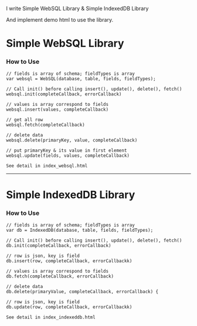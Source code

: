 I write Simple WebSQL Library & Simple IndexedDB Library

And implement demo html to use the library. 

# Simple WebSQL Library
### How to Use
	// fields is array of schema; fieldTypes is array 
	var websql = WebSQL(database, table, fields, fieldTypes);
	
	// Call init() before calling insert(), update(), delete(), fetch()
	websql.init(completeCallback, errorCallback)
	
	// values is array correspond to fields
	websql.insert(values, completeCallback)
	
	// get all row
	websql.fetch(completeCallback)
	
	// delete data
	websql.delete(primaryKey, value, completeCallback)
	
	// put primaryKey & its value in first element
	websql.update(fields, values, completeCallback)
	
	See detail in index_websql.html
-------------------
# Simple IndexedDB Library
### How to Use
	// fields is array of schema; fieldTypes is array 
	var db = IndexedDB(database, table, fields, fieldTypes);
	
	// Call init() before calling insert(), update(), delete(), fetch()
	db.init(completeCallback, errorCallback)
	
	// row is json, key is field
	db.insert(row, completeCallback, errorCallbackk)
	
	// values is array correspond to fields
	db.fetch(completeCallback, errorCallback)
	
	// delete data
	db.delete(primaryValue, completeCallback, errorCallback) {
	
	// row is json, key is field
	db.update(row, completeCallback, errorCallbackk)
	
	See detail in index_indexeddb.html

